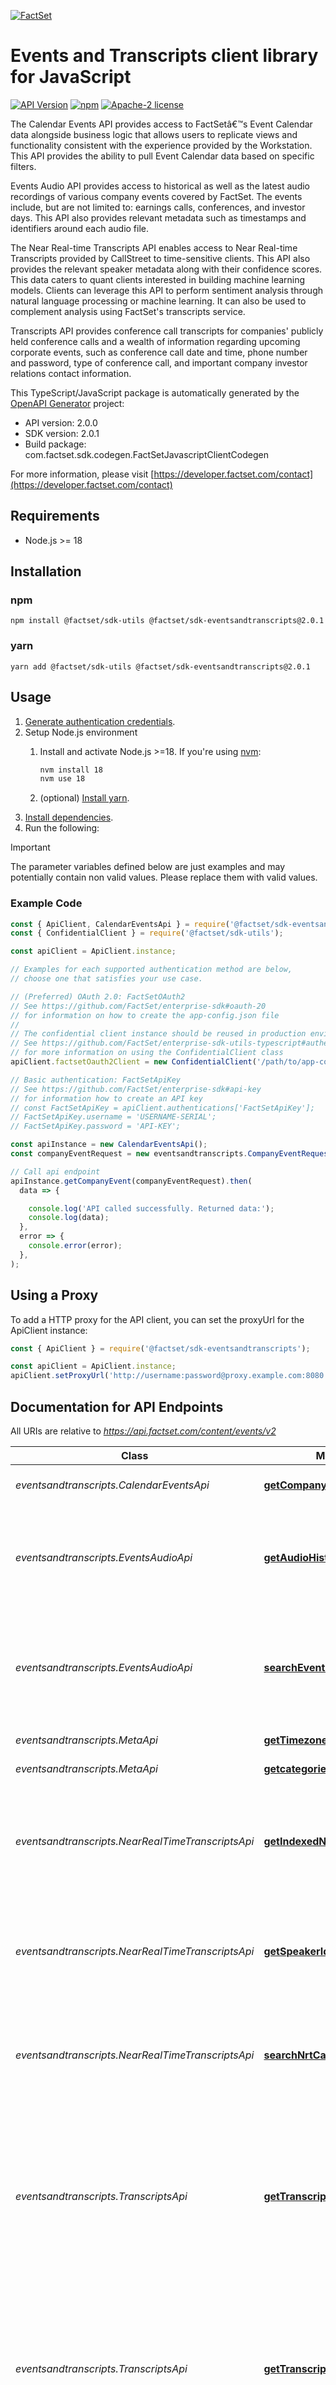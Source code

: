 [![FactSet](https://raw.githubusercontent.com/factset/enterprise-sdk/main/docs/images/factset-logo.svg)](https://www.factset.com)

# Events and Transcripts client library for JavaScript

[![API Version](https://img.shields.io/badge/api-v2.0.0-blue)](https://developer.factset.com/api-catalog/documents-distributor-callstreet-events)
[![npm](https://img.shields.io/badge/npm-v2.0.1-orange)](https://www.npmjs.com/package/@factset/sdk-eventsandtranscripts/v/2.0.1)
[![Apache-2 license](https://img.shields.io/badge/license-Apache2-brightgreen.svg)](https://www.apache.org/licenses/LICENSE-2.0)

<p>The Calendar Events API provides access to FactSetâ€™s Event Calendar data alongside business logic that allows users to replicate views and functionality consistent with the experience provided by the Workstation. This API provides the ability to pull Event Calendar data based on specific filters.</p>
<p>Events Audio API provides access to historical as well as the latest audio recordings of various company events covered by FactSet. The events include, but are not limited to: earnings calls, conferences, and investor days. This API also provides relevant metadata such as timestamps and identifiers around each audio file.</p>
<p>The  Near Real-time Transcripts API enables access to Near Real-time Transcripts provided by CallStreet to time-sensitive clients. This API also provides the relevant speaker metadata along with their confidence scores. This data caters to quant clients interested in building machine learning models. Clients can leverage this API to perform sentiment analysis through natural language processing or machine learning. It can also be used to complement analysis using FactSet's transcripts service.</p>
<p>Transcripts API provides conference call transcripts for companies' publicly held conference calls and a wealth of information regarding upcoming corporate events, such as conference call date and time, phone number and password, type of conference call, and important company investor relations contact information.</p>


This TypeScript/JavaScript package is automatically generated by the [OpenAPI Generator](https://openapi-generator.tech) project:

- API version: 2.0.0
- SDK version: 2.0.1
- Build package: com.factset.sdk.codegen.FactSetJavascriptClientCodegen

For more information, please visit [https://developer.factset.com/contact](https://developer.factset.com/contact)

## Requirements

* Node.js >= 18

## Installation

### npm

```shell
npm install @factset/sdk-utils @factset/sdk-eventsandtranscripts@2.0.1
```

### yarn

```shell
yarn add @factset/sdk-utils @factset/sdk-eventsandtranscripts@2.0.1
```

## Usage

1. [Generate authentication credentials](../../../../README.md#authentication).
2. Setup Node.js environment
   1. Install and activate Node.js >=18. If you're using [nvm](https://github.com/nvm-sh/nvm):

      ```sh
      nvm install 18
      nvm use 18
      ```

   2. (optional) [Install yarn](https://yarnpkg.com/getting-started/install).
3. [Install dependencies](#installation).
4. Run the following:

> [!IMPORTANT]
> The parameter variables defined below are just examples and may potentially contain non valid values. Please replace them with valid values.

### Example Code


```javascript
const { ApiClient, CalendarEventsApi } = require('@factset/sdk-eventsandtranscripts');
const { ConfidentialClient } = require('@factset/sdk-utils');

const apiClient = ApiClient.instance;

// Examples for each supported authentication method are below,
// choose one that satisfies your use case.

// (Preferred) OAuth 2.0: FactSetOAuth2
// See https://github.com/FactSet/enterprise-sdk#oauth-20
// for information on how to create the app-config.json file
//
// The confidential client instance should be reused in production environments.
// See https://github.com/FactSet/enterprise-sdk-utils-typescript#authentication
// for more information on using the ConfidentialClient class
apiClient.factsetOauth2Client = new ConfidentialClient('/path/to/app-config.json');

// Basic authentication: FactSetApiKey
// See https://github.com/FactSet/enterprise-sdk#api-key
// for information how to create an API key
// const FactSetApiKey = apiClient.authentications['FactSetApiKey'];
// FactSetApiKey.username = 'USERNAME-SERIAL';
// FactSetApiKey.password = 'API-KEY';

const apiInstance = new CalendarEventsApi();
const companyEventRequest = new eventsandtranscripts.CompanyEventRequest(); // CompanyEventRequest | Company Events request body

// Call api endpoint
apiInstance.getCompanyEvent(companyEventRequest).then(
  data => {

    console.log('API called successfully. Returned data:');
    console.log(data);
  },
  error => {
    console.error(error);
  },
);

```


## Using a Proxy

To add a HTTP proxy for the API client, you can set the proxyUrl for the ApiClient instance:

```javascript
const { ApiClient } = require('@factset/sdk-eventsandtranscripts');

const apiClient = ApiClient.instance;
apiClient.setProxyUrl('http://username:password@proxy.example.com:8080');
```

## Documentation for API Endpoints

All URIs are relative to *https://api.factset.com/content/events/v2*

Class | Method | HTTP request | Description
------------ | ------------- | ------------- | -------------
*eventsandtranscripts.CalendarEventsApi* | [**getCompanyEvent**](docs/CalendarEventsApi.md#getCompanyEvent) | **POST** /calendar/events | Retrieve Company Event data
*eventsandtranscripts.EventsAudioApi* | [**getAudioHistoryFiles**](docs/EventsAudioApi.md#getAudioHistoryFiles) | **GET** /audio/history | Retrieve historical audio recordings and related metadata within FactSet coverage.
*eventsandtranscripts.EventsAudioApi* | [**searchEventsAudio**](docs/EventsAudioApi.md#searchEventsAudio) | **POST** /audio | Retrieve latest audio recordings and related metadata based on different search criteria.
*eventsandtranscripts.MetaApi* | [**getTimezone**](docs/MetaApi.md#getTimezone) | **GET** /meta/time-zones | Returns the time zones.
*eventsandtranscripts.MetaApi* | [**getcategories**](docs/MetaApi.md#getcategories) | **GET** /meta/categories | Returns the categories.
*eventsandtranscripts.NearRealTimeTranscriptsApi* | [**getIndexedNrt**](docs/NearRealTimeTranscriptsApi.md#getIndexedNrt) | **GET** /nrt/indexed | Returns the  indexed transcript data  in small increments throughout the duration of an active call.
*eventsandtranscripts.NearRealTimeTranscriptsApi* | [**getSpeakerIds**](docs/NearRealTimeTranscriptsApi.md#getSpeakerIds) | **GET** /nrt/speaker-ids | Returns the latest speakerIds with the confidence scores generated for an active call.
*eventsandtranscripts.NearRealTimeTranscriptsApi* | [**searchNrtCalls**](docs/NearRealTimeTranscriptsApi.md#searchNrtCalls) | **POST** /nrt/calls | Returns the active calls happening at the moment based on ticker/entity or specific IDs.
*eventsandtranscripts.TranscriptsApi* | [**getTranscriptsIntelligence**](docs/TranscriptsApi.md#getTranscriptsIntelligence) | **GET** /transcripts/intelligence | Returns the StreetAccount Transcript Intelligence documents and related metadata within FactSet coverage based on specific date range and various parameters.
*eventsandtranscripts.TranscriptsApi* | [**getTranscriptsInvestorSlides**](docs/TranscriptsApi.md#getTranscriptsInvestorSlides) | **GET** /transcripts/investor-slides | Returns the investor slides in PDF format and related metadata within FactSet coverage based on specific date range and various parameters.
*eventsandtranscripts.TranscriptsApi* | [**getTranscriptsinXML**](docs/TranscriptsApi.md#getTranscriptsinXML) | **GET** /transcripts/response-type | Returns the requested response type of transcript
*eventsandtranscripts.TranscriptsApi* | [**searchTranscripts**](docs/TranscriptsApi.md#searchTranscripts) | **POST** /transcripts | Returns transcript documents and related metadata based on different search criteria.


## Documentation for Models

 - [eventsandtranscripts.AudioByDateRequest](docs/AudioByDateRequest.md)
 - [eventsandtranscripts.AudioByFileNameRequest](docs/AudioByFileNameRequest.md)
 - [eventsandtranscripts.AudioByIdsRequest](docs/AudioByIdsRequest.md)
 - [eventsandtranscripts.AudioByUploadTimeRequest](docs/AudioByUploadTimeRequest.md)
 - [eventsandtranscripts.AudioRequest](docs/AudioRequest.md)
 - [eventsandtranscripts.AudioRequestData](docs/AudioRequestData.md)
 - [eventsandtranscripts.AudioRequestMeta](docs/AudioRequestMeta.md)
 - [eventsandtranscripts.AudioRequestMetaPagination](docs/AudioRequestMetaPagination.md)
 - [eventsandtranscripts.AudioResponse](docs/AudioResponse.md)
 - [eventsandtranscripts.Body](docs/Body.md)
 - [eventsandtranscripts.BodyNrt](docs/BodyNrt.md)
 - [eventsandtranscripts.CategoriesResponse](docs/CategoriesResponse.md)
 - [eventsandtranscripts.CategoriesResponseData](docs/CategoriesResponseData.md)
 - [eventsandtranscripts.CompanyEventRequest](docs/CompanyEventRequest.md)
 - [eventsandtranscripts.CompanyEventRequestData](docs/CompanyEventRequestData.md)
 - [eventsandtranscripts.CompanyEventRequestDataDateTime](docs/CompanyEventRequestDataDateTime.md)
 - [eventsandtranscripts.CompanyEventRequestDataUniverse](docs/CompanyEventRequestDataUniverse.md)
 - [eventsandtranscripts.CompanyEventResponse](docs/CompanyEventResponse.md)
 - [eventsandtranscripts.CompanyEventResponseData](docs/CompanyEventResponseData.md)
 - [eventsandtranscripts.Document](docs/Document.md)
 - [eventsandtranscripts.DocumentOne](docs/DocumentOne.md)
 - [eventsandtranscripts.DocumentResult](docs/DocumentResult.md)
 - [eventsandtranscripts.Error](docs/Error.md)
 - [eventsandtranscripts.ErrorObject](docs/ErrorObject.md)
 - [eventsandtranscripts.EventsAudioDailyResponseData](docs/EventsAudioDailyResponseData.md)
 - [eventsandtranscripts.EventsAudioHistoryResponse](docs/EventsAudioHistoryResponse.md)
 - [eventsandtranscripts.EventsAudioHistoryResponseData](docs/EventsAudioHistoryResponseData.md)
 - [eventsandtranscripts.IndexedNrtResponse](docs/IndexedNrtResponse.md)
 - [eventsandtranscripts.IndexedNrtResponseData](docs/IndexedNrtResponseData.md)
 - [eventsandtranscripts.InvalidIdErrorData](docs/InvalidIdErrorData.md)
 - [eventsandtranscripts.InvestorSlidesResponse](docs/InvestorSlidesResponse.md)
 - [eventsandtranscripts.InvestorSlidesResponseData](docs/InvestorSlidesResponseData.md)
 - [eventsandtranscripts.Meta](docs/Meta.md)
 - [eventsandtranscripts.MetaData](docs/MetaData.md)
 - [eventsandtranscripts.MetaDataPagination](docs/MetaDataPagination.md)
 - [eventsandtranscripts.MetaNrt](docs/MetaNrt.md)
 - [eventsandtranscripts.NRT](docs/NRT.md)
 - [eventsandtranscripts.NrtCallsRequest](docs/NrtCallsRequest.md)
 - [eventsandtranscripts.NrtCallsRequestByIds](docs/NrtCallsRequestByIds.md)
 - [eventsandtranscripts.NrtCallsRequestByTicker](docs/NrtCallsRequestByTicker.md)
 - [eventsandtranscripts.NrtCallsRequestData](docs/NrtCallsRequestData.md)
 - [eventsandtranscripts.NrtCallsRequestMeta](docs/NrtCallsRequestMeta.md)
 - [eventsandtranscripts.NrtCallsResponse](docs/NrtCallsResponse.md)
 - [eventsandtranscripts.NrtCallsResponseData](docs/NrtCallsResponseData.md)
 - [eventsandtranscripts.NrtSpeakerIdsResponse](docs/NrtSpeakerIdsResponse.md)
 - [eventsandtranscripts.NrtSpeakerIdsResponseData](docs/NrtSpeakerIdsResponseData.md)
 - [eventsandtranscripts.Participant](docs/Participant.md)
 - [eventsandtranscripts.ParticipantNrt](docs/ParticipantNrt.md)
 - [eventsandtranscripts.Plist](docs/Plist.md)
 - [eventsandtranscripts.RawOrCorrected](docs/RawOrCorrected.md)
 - [eventsandtranscripts.ResponseType](docs/ResponseType.md)
 - [eventsandtranscripts.ResponseTypeData](docs/ResponseTypeData.md)
 - [eventsandtranscripts.Section](docs/Section.md)
 - [eventsandtranscripts.SectionNrt](docs/SectionNrt.md)
 - [eventsandtranscripts.Speaker](docs/Speaker.md)
 - [eventsandtranscripts.SpeakerNrt](docs/SpeakerNrt.md)
 - [eventsandtranscripts.TimeZonesResponse](docs/TimeZonesResponse.md)
 - [eventsandtranscripts.TimeZonesResponseData](docs/TimeZonesResponseData.md)
 - [eventsandtranscripts.TranscriptsByDateRequest](docs/TranscriptsByDateRequest.md)
 - [eventsandtranscripts.TranscriptsByEventsRequest](docs/TranscriptsByEventsRequest.md)
 - [eventsandtranscripts.TranscriptsByIdsRequest](docs/TranscriptsByIdsRequest.md)
 - [eventsandtranscripts.TranscriptsByIdsResponse](docs/TranscriptsByIdsResponse.md)
 - [eventsandtranscripts.TranscriptsBySearchRequest](docs/TranscriptsBySearchRequest.md)
 - [eventsandtranscripts.TranscriptsByTimesRequest](docs/TranscriptsByTimesRequest.md)
 - [eventsandtranscripts.TranscriptsCollection](docs/TranscriptsCollection.md)
 - [eventsandtranscripts.TranscriptsIntelligenceResponse](docs/TranscriptsIntelligenceResponse.md)
 - [eventsandtranscripts.TranscriptsIntelligenceResponseData](docs/TranscriptsIntelligenceResponseData.md)
 - [eventsandtranscripts.TranscriptsRequest](docs/TranscriptsRequest.md)
 - [eventsandtranscripts.TranscriptsRequestData](docs/TranscriptsRequestData.md)
 - [eventsandtranscripts.TranscriptsRequestMeta](docs/TranscriptsRequestMeta.md)
 - [eventsandtranscripts.TranscriptsRequestMetaPagination](docs/TranscriptsRequestMetaPagination.md)
 - [eventsandtranscripts.TranscriptsResponse](docs/TranscriptsResponse.md)
 - [eventsandtranscripts.TranscriptsResponseData](docs/TranscriptsResponseData.md)


## Documentation for Authorization



### FactSetApiKey

- **Type**: HTTP basic authentication



### FactSetOAuth2


- **Type**: OAuth
- **Flow**: application
- **Authorization URL**: 
- **Scopes**: N/A


# Contributing

Please refer to the [contributing guide](../../../../CONTRIBUTING.md).

# Copyright

Copyright 2025 FactSet Research Systems Inc

Licensed under the Apache License, Version 2.0 (the "License");
you may not use this file except in compliance with the License.
You may obtain a copy of the License at

    http://www.apache.org/licenses/LICENSE-2.0

Unless required by applicable law or agreed to in writing, software
distributed under the License is distributed on an "AS IS" BASIS,
WITHOUT WARRANTIES OR CONDITIONS OF ANY KIND, either express or implied.
See the License for the specific language governing permissions and
limitations under the License.
